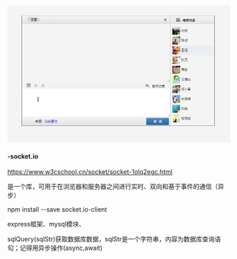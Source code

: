 ![image-20211201165647302](聊天框.assets/image-20211201165647302.png)



#### -socket.io

https://www.w3cschool.cn/socket/socket-1olq2egc.html

是一个库，可用于在浏览器和服务器之间进行实时、双向和基于事件的通信（异步）

npm install --save socket.io-client

express框架、mysql模块、

sqlQuery(sqlStr)获取数据库数据，sqlStr是一个字符串，内容为数据库查询语句；记得用异步操作(async,await)